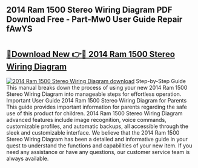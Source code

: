 ## 2014 Ram 1500 Stereo Wiring Diagram PDF Download Free - Part-Mw0 User Guide Repair fAwYS

# <h2><a href="http://dfktuu.blite.top/?on=2014+Ram+1500+Stereo+Wiring+Diagram">🔗Download New 👉🔴 2014 Ram 1500 Stereo Wiring Diagram</a></h2>

[![2014 Ram 1500 Stereo Wiring Diagram download](https://i.imgur.com/lujVjoI.png)](http://dfktuu.blite.top/?on=2014+Ram+1500+Stereo+Wiring+Diagram)
Step-by-Step Guide This manual breaks down the process of using your new 2014 Ram 1500 Stereo Wiring Diagram into manageable steps for effortless operation. Important User Guide 2014 Ram 1500 Stereo Wiring Diagram for Parents This guide provides important information for parents regarding the safe use of this product for children. 2014 Ram 1500 Stereo Wiring Diagram advanced features include image recognition, voice commands, customizable profiles, and automatic backups, all accessible through the sleek and customizable interface. We believe that the 2014 Ram 1500 Stereo Wiring Diagram has been a detailed and informative guide in your quest to understand the functions and capabilities of your new item. If you need any assistance or have any questions, our customer service team is always available.
